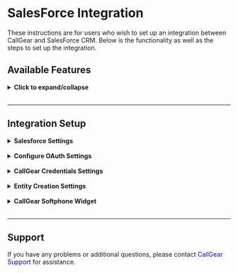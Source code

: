 # SalesForce Integration <br />

These instructions are for users who wish to set up an integration between CallGear and SalesForce CRM. Below is the functionality as well as the steps to set up the integration.

## Available Features <br />

<details>
<summary style="font-weight:bold;">Click to expand/collapse</summary> <br />

- **Automated Contact and Lead Creation**: Easily generate contact and lead records during incoming and outgoing calls with seamless automation.
- **Automated Call Routing**: Route calls to the appropriate manager (Сontact/Lead Owner) in SalesForce, ensuring efficient communication management.
- **Opportunity Creation**: Automatically create Opportunity after successful inbound and outbound or missed calls, facilitating a fast sales process.
- **Task Creation**: Automate the creation of tasks for successful inbound, outbound or missed calls, providing comprehensive customer support management.
- **Flexible Call Attachment Options**: Customize call attachments by linking call recordings to related tasks, opportunities, contacts or leads.
- **Customized Data Transfer**: Customize how data transfers from CallGear to specific SalesForce fields to improve data integrity.
- **Softphone Widget**: Initiate inbound and outbound calls directly within your CRM system with a convenient Softphone widget, enabling quick and efficient communication with customers and prospects.

</details>

<br />

---
## Integration Setup <br />
<details>
<summary style="font-weight:bold;">Salesforce Settings</summary> <br />

This section guides users on how to create a connected app within Salesforce. A connected app allows external applications to securely integrate with Salesforce using OAuth authentication.


- **Create a Connected App**:
  - Log in to your [Salesforce account](https://login.salesforce.com).
  - Go to advanced settings

![image](sf_auth_1.png)

- Navigate to Setup > Apps > App Manager.

![image](sf_auth_2.png)

- Click on 'New Connected App'.

![image](sf_auth_3.png)

- **Fill in the required details**:
  - Connected App Name: [Your App Name]
  - API Name: [Your_API_Name]
  - Contact Email: [Your Email Address]

![image](sf_auth_4.png)

- **Enable OAuth Settings: Must be checked**:
  - Callback URL:
    - https://uc-http-requester-dub-api.callgear.ae/oauth2/callback
    - https://uc-http-requester-lat-api.callgear.com/oauth2/callback

![image](sf_auth_5.png)

- Selected OAuth Scopes: Select required scopes based on your application needs.
- Also unchecking box “Require Proof Key for Code Exchange (PKCE) Extension for Supported Authorization Flows” and save.

![image](sf_auth_6.png)

- Save the changes.
- After saving, click on the “Initial Access Token” button.

![image](sf_auth_7.png)

</details>
<br />
<details>
<summary style="font-weight:bold;">Configure OAuth Settings</summary> <br />

- Once the Connected App is created, note down the 'Consumer Key' and 'Consumer Secret'. These will be used for authentication.
![image](sf_auth_8.png)
![image](sf_auth_9.png)

- Under the same Connected App settings, configure the OAuth policies, such as refresh token policy, token validity, etc., according to your requirements.

</details>
<br />
<details>
<summary style="font-weight:bold;">CallGear Credentials Settings</summary> <br />

#### Set Up Credentials <br />
  - Log in to your CallGear account using one of these links - https://go.callgear.com/ or https://go.callgear.ae/ 
  - Go to Marketplace and select SalesForce integration
  - Enter your Salesforce account URL and provide the necessary authentication keys from your Salesforce Connected App.

![image](sf_cred_settings.png)

</details>
<br />
<details>
<summary style="font-weight:bold;">Entity Creation Settings</summary> <br />

- **Contact Creation**: 
  - Enable creation of Contact records for inbound and outbound calls.
  - Some opportunities and leads may not be found unless contact creation is enabled. Please enable contact creation to ensure proper automatic tracking and management of opportunities and tasks. <br />


- **Lead Creation**: 
  - Enable creation of Lead records for successful inbound, outbound and missed calls.
  - Specify the status with which the lead will be created.

![image](sf_lead_status.gif)

- **Opportunity Creation**: 
  - Enable creation of Opportunity records for successful inbound, outbound and missed calls.
  - Specify the stage with which the lead will be created.
  - Specify the days until close (close date field of opportunity). Example: if call was made 01.01 and days until close = 14, then close date of opportunity on this call will be 01.15.
  - Opportunity will be created if there are no opportunities in open stage.

![image](sf_opportunity_stage.gif)

- **Task Creation on Missed Calls**: 
  - Enable Task creation for successful inbound, outbound and missed calls.
  - Specify the status and priority with which the task will be created.
  - Task will be created if there are no tasks in open status.
  - On inbound missed call task will be created every time.

![image](sf_task.gif)

- **Call Details Mapping**:
  - Configure the transfer of call information from CallGear to HubSpot:
    - Choose an object type: Contacts, Leads, Opportunities, Tasks.
    - Select the information you want to transfer from CallGear.
    - Select the field in the SalesForce object to which this information will be transferred.

![image](sf_mapping.gif)

</details>
<br />

<details>
<summary style="font-weight:bold;">CallGear Softphone Widget</summary> <br />

1.  **Installation**:
    - Use the <a href="https://chromewebstore.google.com/detail/callgear/gmepbeelpjhhlnkccmclgijnnleadijl" style="color: blue; text-decoration: none;">provided link</a> to download and install the widget.
2.  **Authorization**:
    - Authenticate using your CallGear account credentials.
    - Log in to the installed widget under the same account.
3.  **Functionality Check**:
    - Enable the "Show softphone" option.
    - Make sure that the widget icon is displayed.

</details>
<br />

---

## Support <br />


If you have any problems or additional questions, please contact <a href="mailto:support@callgear.com" style="color: blue; text-decoration: none;">CallGear Support</a> for assistance.